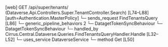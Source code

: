 [web] GET /api/super/tenants/  (Dataverse.Api.Controllers.Super.TenantController.Search)  [L74–L88] [auth=Authentication.MasterPolicy]
  └─ sends_request FindTenantsQuery [L86]
    └─ generic_pipeline_behaviors 2
      └─ DatagetTokenSyncBehaviour
      └─ DatagetTokenSyncBehaviour
    └─ handled_by Cirrus.Central.Dataverse.Queries.FindTenantsQueryHandler.Handle [L32–L52]
      └─ uses_service DataverseService
        └─ method Get [L50]


